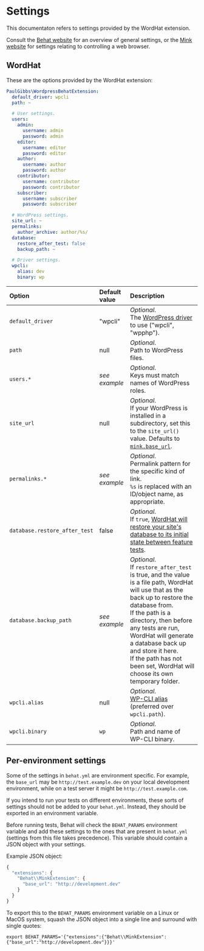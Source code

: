 # Settings

This documentaton refers to settings provided by the WordHat extension.

Consult the [Behat website](http://behat.org/en/latest/user_guide/configuration.html) for an overview of general settings, or the [Mink website](http://mink.behat.org/en/latest/) for settings relating to controlling a web browser.


## WordHat

These are the options provided by the WordHat extension:

```YAML
PaulGibbs\WordpressBehatExtension:
  default_driver: wpcli
  path: ~

  # User settings.
  users:
    admin:
      username: admin
      password: admin
    editor:
      username: editor
      password: editor
    author:
      username: author
      password: author
    contributor:
      username: contributor
      password: contributor
    subscriber:
      username: subscriber
      password: subscriber

  # WordPress settings.
  site_url: ~
  permalinks:
    author_archive: author/%s/
  database:
    restore_after_test: false
    backup_path: ~

  # Driver settings.
  wpcli:
    alias: dev
    binary: wp
```

Option           | Default value | Description
:----------------| :------------ | :----------
`default_driver` | "wpcli"       | _Optional_.<br>The [WordPress driver](/features/overview.md) to use ("wpcli", "wpphp").
`path`           | null          | _Optional_.<br>Path to WordPress files.
`users.*`        | _see example_ | _Optional_.<br>Keys must match names of WordPress roles.
`site_url`       | null          | _Optional_.<br>If your WordPress is installed in a subdirectory, set this to the `site_url()` value. Defaults to [`mink.base_url`](http://behat.org/en/latest/user_guide/configuration.html#extensions).
`permalinks.*`   | _see example_ | _Optional_.<br>Permalink pattern for the specific kind of link.<br>`%s` is replaced with an ID/object name, as appropriate.
`database.restore_after_test` | false | _Optional_.<br>If <code>true</code>, [WordHat will restore your site's database to its initial state between feature tests](/recipes/content.md).
`database.backup_path` | _see example_ | _Optional_.<br>If <code>restore_after_test</code> is true, and the value is a file path, WordHat will use that as the back up to restore the database from.<br>If the path is a directory, then before any tests are run, WordHat will generate a database back up and store it here.<br>If the path has not been set, WordHat will choose its own temporary folder.
`wpcli.alias`    | null          | _Optional_.<br>[WP-CLI alias](https://wp-cli.org/commands/cli/alias/) (preferred over `wpcli.path`).
`wpcli.binary`   | `wp`          | _Optional_.<br>Path and name of WP-CLI binary.


## Per-environment settings

Some of the settings in `behat.yml` are environment specific. For example, the `base_url` may be `http://test.example.dev` on your local development environment, while on a test server it might be `http://test.example.com`.

If you intend to run your tests on different environments, these sorts of settings should not be added to your `behat.yml`. Instead, they should be exported in an environment variable.

Before running tests, Behat will check the `BEHAT_PARAMS` environment variable and add these settings to the ones that are present in `behat.yml` (settings from this file takes precedence). This variable should contain a JSON object with your settings.

Example JSON object:

```JavaScript
{
  "extensions": {
    "Behat\\MinkExtension": {
      "base_url": "http://development.dev"
    }
  }
}
```

To export this to the ``BEHAT_PARAMS`` environment variable on a Linux or MacOS system, squash the JSON object into a single line and surround with single quotes:

```Shell
export BEHAT_PARAMS='{"extensions":{"Behat\\MinkExtension":{"base_url":"http://development.dev"}}}'
```
